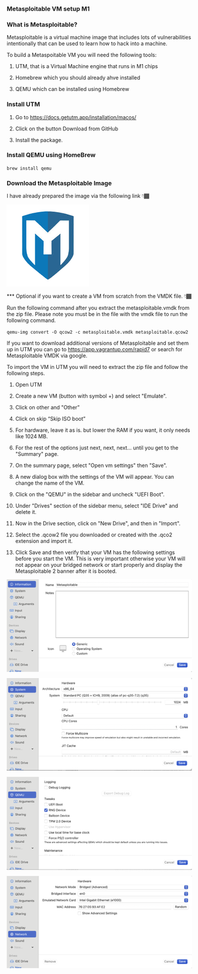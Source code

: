 ### Metasploitable VM setup M1


### What is Metasploitable?

Metasploitable  is a virtual machine image that includes lots of vulnerabilities intentionally that can be used to learn how to hack into a machine.

To build a Metaspoitable VM you will need the following tools:

1. UTM, that is a Virtual Machine engine that runs in M1 chips

2. Homebrew which you should already ahve installed

3. QEMU which can be installed using Homebrew


### Install UTM

1. Go to https://docs.getutm.app/installation/macos/

2. Click on the button Download from GitHub

3. Install the package.

### Install QEMU using HomeBrew

`brew install qemu`

### Download the Metasploitable Image
I have already prepared the image via the following link 👇🏾

[![Metasploitable Image](metasploitable.png)](https://drive.google.com/file/d/1N1kaYIbw3qdYe-NlQ2uyTDqdssc72XHm/view?usp=drive_link)

*** Optional if you want to create a VM from scratch from the VMDK file. 👇🏾

Run the following command after you extract the metasploitable.vmdk from the zip file. Please note you must be in the file with the vmdk file to run the following command.

`qemu-img convert -O qcow2 -c metasploitable.vmdk metasploitable.qcow2`

If you want to download additional versions of Metasploitable and set them up in UTM you can go to https://app.vagrantup.com/rapid7 or search for Metasploitable VMDK via google.

To import the VM in UTM you will need to extract the zip file and follow the following steps.

1. Open UTM

2. Create a new VM (button with symbol +) and select "Emulate".

3. Click on other and "Other”

4. Click on skip “Skip ISO boot”

5. For hardware, leave it as is. but lower the RAM if you want, it only needs like 1024 MB.

6. For the rest of the options just next, next, next... until you get to the "Summary" page.

7. On the summary page, select "Open vm settings" then "Save".

8. A new dialog box with the settings of the VM will appear. You can change the name of the VM.

9. Click on the "QEMU" in the sidebar and uncheck "UEFI Boot".

10. Under "Drives" section of the sidebar menu, select "IDE Drive" and delete it.

11. Now in the Drive section, click on "New Drive", and then in "Import".

12. Select the .qcow2 file you downloaded or created with the .qco2 extension and import it.

13. Click Save and then verify that your VM has the following settings before you start the VM. This is very important otherwise your VM will not appear on your bridged network or start properly and display the Metasploitable 2 banner after it is booted.

![UTM Settings](1-utm.png)

![UTM Settings](2-utm.png)

![UTM Settings](3-utm.png)

![UTM Settings](4-utm.png)
